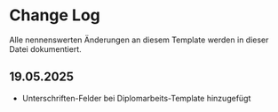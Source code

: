 # Change Log

Alle nennenswerten Änderungen an diesem Template werden in dieser Datei dokumentiert.

## 19.05.2025

* Unterschriften-Felder bei Diplomarbeits-Template hinzugefügt